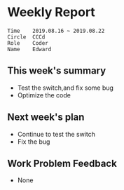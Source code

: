 # Weekly Report 
```
Time	2019.08.16 ~ 2019.08.22
Circle	CCCd
Role	Coder
Name	Edward
```
## This week's summary
- Test the switch,and fix some bug
- Optimize the code

## Next week's plan

- Continue to test the switch
- Fix the bug

## Work Problem Feedback
- None

